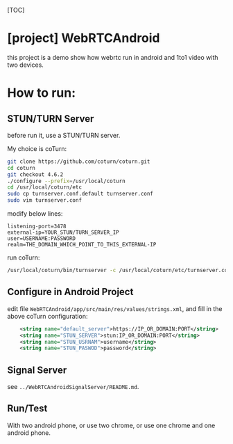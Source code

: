 [TOC]

# [project] WebRTCAndroid

this project is a demo show how webrtc run in android and 1to1 video with two devices.

# How to run:

## STUN/TURN Server

before run it, use a STUN/TURN server.

My choice is coTurn:

```bash
git clone https://github.com/coturn/coturn.git
cd coturn
git checkout 4.6.2
./configure --prefix=/usr/local/coturn
cd /usr/local/coturn/etc
sudo cp turnserver.conf.default turnserver.conf
sudo vim turnserver.conf
```

modify below lines:

```config
listening-port=3478
external-ip=YOUR_STUN/TURN_SERVER_IP
user=USERNAME:PASSWORD
realm=THE_DOMAIN_WHICH_POINT_TO_THIS_EXTERNAL-IP
```

run coTurn:

```bash
/usr/local/coturn/bin/turnserver -c /usr/local/coturn/etc/turnserver.conf
```

## Configure in Android Project

edit file `WebRTCAndroid/app/src/main/res/values/strings.xml`, and fill in the above coTurn configuration:

```xml
    <string name="default_server">https://IP_OR_DOMAIN:PORT</string>
    <string name="STUN_SERVER">stun:IP_OR_DOMAIN:PORT</string>
    <string name="STUN_USRNAM">username</string>
    <string name="STUN_PASWOD">password</string>
```

## Signal Server

see `../WebRTCAndroidSignalServer/README.md`.

## Run/Test

With two android phone, or use two chrome, or use one chrome and one android phone.